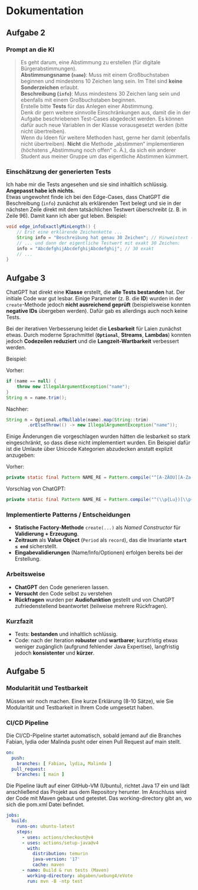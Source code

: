 # Dokumentation

## Aufgabe 2

### Prompt an die KI
> Es geht darum, eine Abstimmung zu erstellen (für digitale Bürgerabstimmungen).  
> **Abstimmungsname (`name`)**: Muss mit einem Großbuchstaben beginnen und mindestens 10 Zeichen lang sein. Im Titel sind **keine Sonderzeichen** erlaubt.  
> **Beschreibung (`info`)**: Muss mindestens 30 Zeichen lang sein und ebenfalls mit einem Großbuchstaben beginnen.  
> Erstelle bitte **Tests** für das Anlegen einer Abstimmung.  
> Denk dir gern weitere sinnvolle Einschränkungen aus, damit die in der Aufgabe beschriebenen Test-Cases abgedeckt werden. Es können dafür auch neue Variablen in der Klasse vorausgesetzt werden (bitte nicht übertreiben).  
> Wenn du Ideen für weitere Methoden hast, gerne her damit (ebenfalls nicht übertreiben). **Nicht** die Methode „abstimmen“ implementieren (höchstens „Abstimmung noch offen“ o. Ä.), da sich ein anderer Student aus meiner Gruppe um das eigentliche Abstimmen kümmert.

### Einschätzung der generierten Tests
Ich habe mir die Tests angesehen und sie sind inhaltlich schlüssig. **Angepasst habe ich nichts.**  
Etwas ungewohnt finde ich bei den Edge-Cases, dass ChatGPT die Beschreibung (`info`) zunächst als erklärenden Text belegt und sie in der nächsten Zeile direkt mit dem tatsächlichen Testwert überschreibt (z. B. in Zeile 96). Damit kann ich aber gut leben. Beispiel:

```java
void edge_infoExactlyMinLength() {
    // Erst eine erklärende Zeichenkette ...
    String info = "Beschreibung hat genau 30 Zeichen"; // Hinweistext (tatsächlich 31 Zeichen)
    // ... und dann der eigentliche Testwert mit exakt 30 Zeichen:
    info = "AbcdefghijAbcdefghijAbcdefghij"; // 30 exakt
    // ...
}
```
## Aufgabe 3

ChatGPT hat direkt eine **Klasse** erstellt, die **alle Tests bestanden** hat. Der initiale Code war gut lesbar. Einige Parameter (z. B. die **ID**) wurden in der `create`-Methode jedoch **nicht ausreichend geprüft** (beispielsweise konnten **negative IDs** übergeben werden). Dafür gab es allerdings auch noch keine Tests.

Bei der iterativen Verbesserung leidet die **Lesbarkeit** für Laien zunächst etwas. Durch moderne Sprachmittel (**`Optional`**, **Streams**, **Lambdas**) konnten jedoch **Codezeilen reduziert** und die **Langzeit-Wartbarkeit** verbessert werden.

Beispiel:

Vorher:
```java
if (name == null) {
    throw new IllegalArgumentException("name");
}
String n = name.trim();
```
Nachher:
```java
String n = Optional.ofNullable(name).map(String::trim) 
        .orElseThrow(() -> new IllegalArgumentException("name"));
```
Einige Änderungen die vorgeschlagen wurden hätten die lesbarkeit so stark eingeschränkt, so dass diese nicht implementiert wurden. Ein Beispiel dafür ist die Umlaute über Unicode Kategorien abzudecken anstatt explizit anzugeben:

Vorher:
```java
private static final Pattern NAME_RE = Pattern.compile("^[A-ZÄÖÜ][A-Za-zÄÖÜäöüß0-9 ]{9,99}$");
```
Vorschlag von ChatGPT:
```java
private static final Pattern NAME_RE = Pattern.compile("^(\\p{Lu})[\\p{L}\\p{N} ]{9,99}$");
```
### Implementierte Patterns / Entscheidungen
- **Statische Factory-Methode** `create(...)` als *Named Constructor* für **Validierung + Erzeugung**.
- **Zeitraum** als **Value Object** (`Period` als `record`), das die Invariante **`start ≤ end`** sicherstellt.
- **Eingabevalidierungen** (Name/Info/Optionen) erfolgen bereits bei der Erstellung.

### Arbeitsweise
- **ChatGPT** den Code generieren lassen.
- **Versucht** den Code selbst zu verstehen
- **Rückfragen** wurden per **Audiofunktion** gestellt und von ChatGPT zufriedenstellend beantwortet (teilweise mehrere Rückfragen).

### Kurzfazit
- Tests: **bestanden** und inhaltlich schlüssig.  
- Code: nach der Iteration **robuster** und **wartbarer**; kurzfristig etwas weniger zugänglich (aufgrund fehlender Java Expertise), langfristig jedoch **konsistenter** und **kürzer**.

## Aufgabe 5

### Modularität und Testbarkeit
Müssen wir noch machen. Eine kurze Erklärung (8-10 Sätze), wie Sie Modularität und Testbarkeit in Ihrem Code umgesetzt haben.

### CI/CD Pipeline
Die CI/CD-Pipeline startet automatisch, sobald jemand auf die Branches Fabian, lydia oder Malinda pusht oder einen Pull Request auf main stellt.

```yaml
on:
  push:
    branches: [ Fabian, lydia, Malinda ]
  pull_request:
    branches: [ main ]
```

Die Pipeline läuft auf einer GitHub-VM (Ubuntu), richtet Java 17 ein
und lädt anschließend das Projekt aus dem Repository herunter.
Im Anschluss wird der Code mit Maven gebaut und getestet.
Das working-directory gibt an, wo sich die pom.xml Datei befindet.

```yaml
jobs:
  build:
    runs-on: ubuntu-latest
    steps:
      - uses: actions/checkout@v4
      - uses: actions/setup-java@v4
        with:
          distribution: temurin
          java-version: '17'
          cache: maven
      - name: Build & run tests (Maven)
        working-directory: abgaben/uebung4/eVote
        run: mvn -B -ntp test
```
